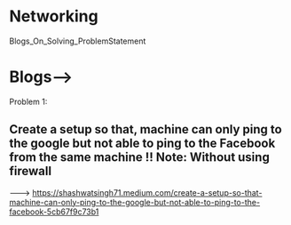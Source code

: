 # Networking
Blogs_On_Solving_ProblemStatement
# Blogs-->

Problem 1:  <h2> Create a setup so that, machine can only ping to the google but not able to ping to the Facebook from the same machine !! 
            Note: Without using firewall </h2>
 ---> https://shashwatsingh71.medium.com/create-a-setup-so-that-machine-can-only-ping-to-the-google-but-not-able-to-ping-to-the-facebook-5cb67f9c73b1           
            
